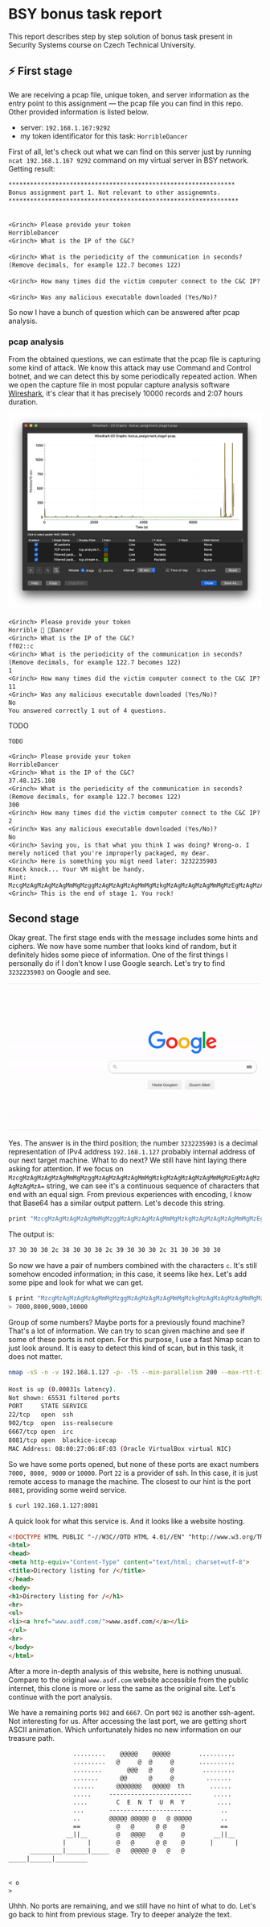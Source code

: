 # BSY bonus task report

This report describes step by step solution of bonus task present in Security Systems course on Czech Technical University.

## ⚡️ First stage

We are receiving a pcap file, unique token, and server information as the entry point to this assignment — the pcap file you can find in this repo. Other provided information is listed below.

- server: `192.168.1.167:9292`
- my token identificator for this task: `HorribleDancer`

First of all, let's check out what we can find on this server just by running `ncat 192.168.1.167 9292` command on my virtual server in BSY network. Getting result:

```text
***************************************************************
Bonus assignment part 1. Not relevant to other assignemnts.
****************************************************************


<Grinch> Please provide your token
HorribleDancer
<Grinch> What is the IP of the C&C?

<Grinch> What is the periodicity of the communication in seconds? (Remove decimals, for example 122.7 becomes 122)

<Grinch> How many times did the victim computer connect to the C&C IP?

<Grinch> Was any malicious executable downloaded (Yes/No)?

```

So now I have a bunch of question which can be answered after pcap analysis.

### pcap analysis

From the obtained questions, we can estimate that the pcap file is capturing some kind of attack. We know this attack may use Command and Control botnet, and we can detect this by some periodically repeated action. When we open the capture file in most popular capture analysis software [Wireshark](https://www.wireshark.org/), it's clear that it has precisely 10000 records and 2:07 hours duration. 

![img01](img/img01.png)

```text
<Grinch> Please provide your token
Horrible  Dancer
<Grinch> What is the IP of the C&C?
ff02::c
<Grinch> What is the periodicity of the communication in seconds? (Remove decimals, for example 122.7 becomes 122)
1
<Grinch> How many times did the victim computer connect to the C&C IP?
11
<Grinch> Was any malicious executable downloaded (Yes/No)?
No
You answered correctly 1 out of 4 questions.
```

TODO

```text
TODO
```

```text
<Grinch> Please provide your token
HorribleDancer
<Grinch> What is the IP of the C&C?
37.48.125.108
<Grinch> What is the periodicity of the communication in seconds? (Remove decimals, for example 122.7 becomes 122)
300
<Grinch> How many times did the victim computer connect to the C&C IP?
2
<Grinch> Was any malicious executable downloaded (Yes/No)?
No
<Grinch> Saving you, is that what you think I was doing? Wrong-o. I merely noticed that you're improperly packaged, my dear.
<Grinch> Here is something you migt need later: 3232235903
Knock knock... Your VM might be handy.
Hint: MzcgMzAgMzAgMzAgMmMgMzggMzAgMzAgMzAgMmMgMzkgMzAgMzAgMzAgMmMgMzEgMzAgMzAgMzAgMzA=
<Grinch> This is the end of stage 1. You rock!
```

## Second stage

Okay great. The first stage ends with the message includes some hints and ciphers. We now have some number that looks kind of random, but it definitely hides some piece of information. One of the first things I personally do if I don't know I use Google search. Let's try to find `3232235903` on Google and see.

![ip](img/ip.gif)

Yes. The answer is in the third position; the number `3232235903` is a decimal representation of IPv4 address `192.168.1.127` probably internal address of our next target machine. What to do next? We still have hint laying there asking for attention. If we focus on `MzcgMzAgMzAgMzAgMmMgMzggMzAgMzAgMzAgMmMgMzkgMzAgMzAgMzAgMmMgMzEgMzAgMzAgMzAgMzA=` string, we can see it's a continuous sequence of characters that end with an equal sign. From previous experiences with encoding, I know that Base64 has a similar output pattern. Let's decode this string.

```bash
print "MzcgMzAgMzAgMzAgMmMgMzggMzAgMzAgMzAgMmMgMzkgMzAgMzAgMzAgMmMgMzEgMzAgMzAgMzAgMzA=" | base64 -d
```

The output is:

```bash
37 30 30 30 2c 38 30 30 30 2c 39 30 30 30 2c 31 30 30 30 30
```

So now we have a pair of numbers combined with the characters `c`. It's still somehow encoded information; in this case, it seems like hex. Let's add some pipe and look for what we can get.

```bash
$ print "MzcgMzAgMzAgMzAgMmMgMzggMzAgMzAgMzAgMmMgMzkgMzAgMzAgMzAgMmMgMzEgMzAgMzAgMzAgMzA=" | base64 -d | xxd -r -p
> 7000,8000,9000,10000
```

Group of some numbers? Maybe ports for a previously found machine? That's a lot of information. We can try to scan given machine and see if some of these ports is not open. For this purpose, I use a fast Nmap scan to just look around. It is easy to detect this kind of scan, but in this task, it does not matter.

```bash
nmap -sS -n -v 192.168.1.127 -p- -T5 --min-parallelism 200 --max-rtt-timeout 5 --max-retries 1 --max-scan-delay 0 --min-rate 1000

Host is up (0.00031s latency).
Not shown: 65531 filtered ports
PORT     STATE SERVICE
22/tcp   open  ssh
902/tcp  open  iss-realsecure
6667/tcp open  irc
8081/tcp open  blackice-icecap
MAC Address: 08:00:27:06:8F:03 (Oracle VirtualBox virtual NIC)
```

So we have some ports opened, but none of these ports are exact numbers `7000, 8000, 9000` or `10000`. Port `22` is a provider of ssh. In this case, it is just remote access to manage the machine. The closest to our hint is the port `8081`, providing some weird service.

```bash
$ curl 192.168.1.127:8081
```

A quick look for what this service is. And it looks like a website hosting.  

```html
<!DOCTYPE HTML PUBLIC "-//W3C//DTD HTML 4.01//EN" "http://www.w3.org/TR/html4/strict.dtd">
<html>
<head>
<meta http-equiv="Content-Type" content="text/html; charset=utf-8">
<title>Directory listing for /</title>
</head>
<body>
<h1>Directory listing for /</h1>
<hr>
<ul>
<li><a href="www.asdf.com/">www.asdf.com/</a></li>
</ul>
<hr>
</body>
</html>
```

After a more in-depth analysis of this website, here is nothing unusual. Compare to the original `www.asdf.com` website accessible from the public internet, this clone is more or less the same as the original site. Let's continue with the port analysis.

We have a remaining ports `902` and `6667`. On port `902` is another ssh-agent. Not interesting for us. After accessing the last port, we are getting short ASCII animation. Which unfortunately hides no new information on our treasure path.

```text
                  .........    @@@@@    @@@@@        ..........
                  .........   @     @  @     @       ..........
                  ........       @@@   @     @        .........
                  .......      @@      @     @         .......
                  ......      @@@@@@@   @@@@@  th       ......
                  .....     -----------------------      .....
                  ....        C  E  N  T  U  R  Y         ....
                  ...       -----------------------        ..
                  ..        @@@@@ @@@@@ @   @ @@@@@        ..
                  ==          @   @      @ @    @          ==
                __||__        @   @@@@    @     @        __||__
               |      |       @   @      @ @    @       |      |
      _________|______|_____  @   @@@@@ @   @   @  _____|______|_________


< o                                                                            >
```

Uhhh. No ports are remaining, and we still have no hint of what to do. Let's go back to hint from previous stage. Try to deeper analyze the text.
